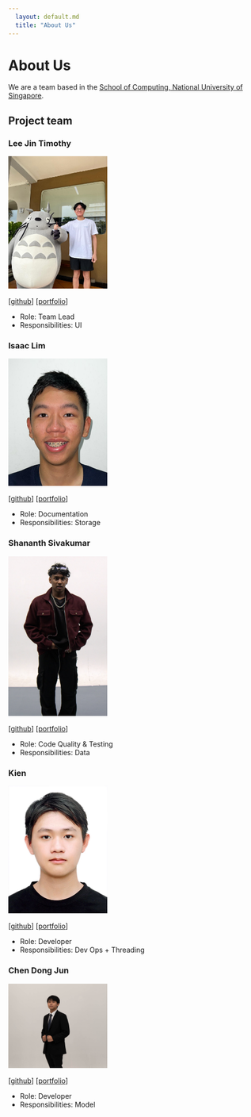 ```yaml
---
  layout: default.md
  title: "About Us"
---
```


# About Us

We are a team based in the [School of Computing, National University of Singapore](http://www.comp.nus.edu.sg).

## Project team


### Lee Jin Timothy

<img src="images/timothyleejin.png" width="200px">

[[github](https://github.com/timothyleejin)]
[[portfolio](team/timothyleejin.md)]

* Role: Team Lead
* Responsibilities: UI

### Isaac Lim

<img src="images/isaaclim01.png" width="200px">

[[github](http://github.com/isaaclim01)]
[[portfolio](team/isaaclim.md)]


* Role: Documentation
* Responsibilities: Storage

### Shananth Sivakumar

<img src="images/shockingly134.png" width="200px">


[[github](http://github.com/shockingly134)] [[portfolio](team/shockingly134.md)]

* Role: Code Quality & Testing
* Responsibilities: Data

### Kien

<img src="images/kineeeeee.png" width="200px">

[[github](http://github.com/kineeeeee)]
[[portfolio](team/dinhkiennguyen.md)]

* Role: Developer
* Responsibilities: Dev Ops + Threading


### Chen Dong Jun

<img src="images/strikerprv.png" width="200px">

[[github](http://github.com/strikerprv)]
[[portfolio](team/strikerprv.md)]


* Role: Developer
* Responsibilities: Model
